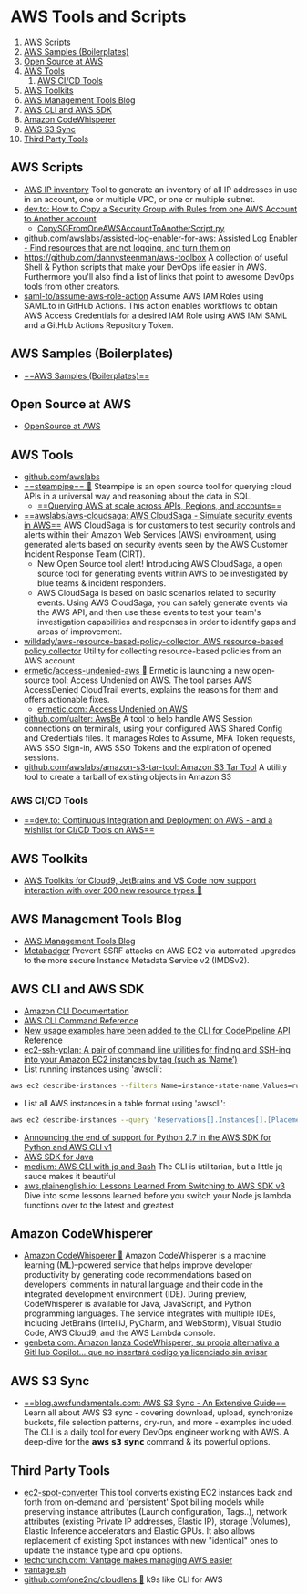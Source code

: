 # AWS Tools and Scripts

1. [AWS Scripts](#aws-scripts)
2. [AWS Samples (Boilerplates)](#aws-samples-boilerplates)
3. [Open Source at AWS](#open-source-at-aws)
4. [AWS Tools](#aws-tools)
    1. [AWS CI/CD Tools](#aws-cicd-tools)
5. [AWS Toolkits](#aws-toolkits)
6. [AWS Management Tools Blog](#aws-management-tools-blog)
7. [AWS CLI and AWS SDK](#aws-cli-and-aws-sdk)
8. [Amazon CodeWhisperer](#amazon-codewhisperer)
9. [AWS S3 Sync](#aws-s3-sync)
10. [Third Party Tools](#third-party-tools)

## AWS Scripts

- [AWS IP inventory](https://github.com/okelet/awsipinventory) Tool to generate an inventory of all IP addresses in use in an account, one or multiple VPC, or one or multiple subnet.
- [dev.to: How to Copy a Security Group with Rules from one AWS Account to Another account](https://dev.to/dineshrathee12/how-to-copy-a-security-group-with-rules-from-one-aws-account-to-another-account-36mb)
    - [CopySGFromOneAWSAccountToAnotherScript.py](https://github.com/dineshrathee12/CopySecurityGroupWithRulesFromOneAWSAccountToAnotherAWSAccount/blob/main/CopySGFromOneAWSAccountToAnotherScript.py)
- [github.com/awslabs/assisted-log-enabler-for-aws: Assisted Log Enabler - Find resources that are not logging, and turn them on](https://github.com/awslabs/assisted-log-enabler-for-aws)
- https://github.com/dannysteenman/aws-toolbox A collection of useful Shell & Python scripts that make your DevOps life easier in AWS. Furthermore you'll also find a list of links that point to awesome DevOps tools from other creators.
- [saml-to/assume-aws-role-action](https://github.com/saml-to/assume-aws-role-action) Assume AWS IAM Roles using SAML.to in GitHub Actions. This action enables workflows to obtain AWS Access Credentials for a desired IAM Role using AWS IAM SAML and a GitHub Actions Repository Token.

## AWS Samples (Boilerplates)

- [==AWS Samples (Boilerplates)==](demos.md#aws-samples-boilerplates)

## Open Source at AWS

- [OpenSource at AWS](https://aws.github.io/)

## AWS Tools

- [github.com/awslabs](https://github.com/awslabs)
- [==steampipe== 🌟](https://steampipe.io) Steampipe is an open source tool for querying cloud APIs in a universal way and reasoning about the data in SQL.
    - [==Querying AWS at scale across APIs, Regions, and accounts==](https://aws.amazon.com/blogs/opensource/querying-aws-at-scale-across-apis-regions-and-accounts/)
- [==awslabs/aws-cloudsaga: AWS CloudSaga - Simulate security events in AWS==](https://github.com/awslabs/aws-cloudsaga) AWS CloudSaga is for customers to test security controls and alerts within their Amazon Web Services (AWS) environment, using generated alerts based on security events seen by the AWS Customer Incident Response Team (CIRT).
    - New Open Source tool alert! Introducing AWS CloudSaga, a open source tool for generating events within AWS to be investigated by blue teams & incident responders.
    - AWS CloudSaga is based on basic scenarios related to security events. Using AWS CloudSaga, you can safely generate events via the AWS API, and then use these events to test your team's investigation capabilities and responses in order to identify gaps and areas of improvement.
- [willdady/aws-resource-based-policy-collector: AWS resource-based policy collector](https://github.com/willdady/aws-resource-based-policy-collector) Utility for collecting resource-based policies from an AWS account
- [ermetic/access-undenied-aws 🌟](https://github.com/ermetic/access-undenied-aws) Ermetic is launching a new open-source tool: Access Undenied on AWS. The tool parses AWS AccessDenied CloudTrail events, explains the reasons for them and offers actionable fixes.
    - [ermetic.com: Access Undenied on AWS](https://ermetic.com/blog/aws/access-undenied-on-aws/)
- [github.com/ualter: AwsBe](https://github.com/ualter/awsbe-site) A tool to help handle AWS Session connections on terminals, using your configured AWS Shared Config and Credentials files. It manages Roles to Assume, MFA Token requests, AWS SSO Sign-in, AWS SSO Tokens and the expiration of opened sessions.
- [github.com/awslabs/amazon-s3-tar-tool: Amazon S3 Tar Tool](https://github.com/awslabs/amazon-s3-tar-tool) A utility tool to create a tarball of existing objects in Amazon S3

### AWS CI/CD Tools

- [==dev.to: Continuous Integration and Deployment on AWS - and a wishlist for CI/CD Tools on AWS==](https://dev.to/aws-builders/continuous-integration-and-deployment-on-aws-and-a-wishlist-for-cicd-tools-on-aws-5a13)

## AWS Toolkits

- [AWS Toolkits for Cloud9, JetBrains and VS Code now support interaction with over 200 new resource types 🌟](https://aws.amazon.com/about-aws/whats-new/2021/11/aws-toolkits-cloud9-jetbrains-vs-code/)

## AWS Management Tools Blog

- [AWS Management Tools Blog](https://aws.amazon.com/blogs/mt/)
- [Metabadger](https://github.com/salesforce/metabadger) Prevent SSRF attacks on AWS EC2 via automated upgrades to the more secure Instance Metadata Service v2 (IMDSv2).

## AWS CLI and AWS SDK

- [Amazon CLI Documentation](https://aws.amazon.com/cli)
- [AWS CLI Command Reference](http://docs.aws.amazon.com/cli/latest/index.html)
- [New usage examples have been added to the CLI for CodePipeline API Reference](http://docs.aws.amazon.com/cli/latest/reference/codepipeline/index.html)
- [ec2-ssh-yplan: A pair of command line utilities for finding and SSH-ing into your Amazon EC2 instances by tag (such as ‘Name’)](https://pypi.python.org/pypi/ec2-ssh-yplan/)
- List running instances using 'awscli':

```bash
aws ec2 describe-instances --filters Name=instance-state-name,Values=running --query 'Reservations[].Instances[].[InstanceID]'
```

- List all AWS instances in a table format using 'awscli':

```bash
aws ec2 describe-instances --query 'Reservations[].Instances[].[Placement.AvailabilityZone, State.Name, InstanceID,InstanceType,Platform,Tags.Value,State.Code,Tags.Values]' --output table
```

- [Announcing the end of support for Python 2.7 in the AWS SDK for Python and AWS CLI v1](https://aws.amazon.com/blogs/developer/announcing-end-of-support-for-python-2-7-in-aws-sdk-for-python-and-aws-cli-v1/)
- [AWS SDK for Java](https://aws.amazon.com/sdk-for-java/)
- [medium: AWS CLI with jq and Bash](https://medium.com/circuitpeople/aws-cli-with-jq-and-bash-9d54e2eabaf1) The CLI is utilitarian, but a little jq sauce makes it beautiful
- [aws.plainenglish.io: Lessons Learned From Switching to AWS SDK v3](https://aws.plainenglish.io/lessons-learned-from-switching-to-aws-sdk-v3-6babe1530a59) Dive into some lessons learned before you switch your Node.js lambda functions over to the latest and greatest

## Amazon CodeWhisperer

- [Amazon CodeWhisperer 🌟](https://aws.amazon.com/codewhisperer/) Amazon CodeWhisperer is a machine learning (ML)–powered service that helps improve developer productivity by generating code recommendations based on developers’ comments in natural language and their code in the integrated development environment (IDE). During preview, CodeWhisperer is available for Java, JavaScript, and Python programming languages. The service integrates with multiple IDEs, including JetBrains (IntelliJ, PyCharm, and WebStorm), Visual Studio Code, AWS Cloud9, and the AWS Lambda console.
- [genbeta.com: Amazon lanza CodeWhisperer, su propia alternativa a GitHub Copilot… que no insertará código ya licenciado sin avisar](https://www.genbeta.com/desarrollo/amazon-lanza-codewhisperer-su-propia-alternativa-a-github-copilot-que-no-insertara-codigo-licenciado-avisar)

## AWS S3 Sync

- [==blog.awsfundamentals.com: AWS S3 Sync - An Extensive Guide==](https://blog.awsfundamentals.com/aws-s3-sync) Learn all about AWS S3 sync - covering download, upload, synchronize buckets, file selection patterns, dry-run, and more - examples included. The CLI is a daily tool for every DevOps engineer working with AWS. A deep-dive for the 𝗮𝘄𝘀 𝘀𝟯 𝘀𝘆𝗻𝗰 command & its powerful options.

## Third Party Tools

- [ec2-spot-converter](https://github.com/jcjorel/ec2-spot-converter) This tool converts existing EC2 instances back and forth from on-demand and 'persistent' Spot billing models while preserving instance attributes (Launch configuration, Tags..), network attributes (existing Private IP addresses, Elastic IP), storage (Volumes), Elastic Inference accelerators and Elastic GPUs. It also allows replacement of existing Spot instances with new "identical" ones to update the instance type and cpu options.
- [techcrunch.com: Vantage makes managing AWS easier](https://techcrunch.com/2021/01/12/vantage-makes-managing-aws-easier/)
- [vantage.sh](https://www.vantage.sh/)
- [github.com/one2nc/cloudlens 🌟](https://github.com/one2nc/cloudlens) k9s like CLI for AWS